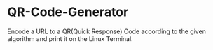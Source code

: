 # QR-Code-Generator
Encode a URL to a QR(Quick Response) Code according to the given algorithm and print it on the Linux Terminal.
